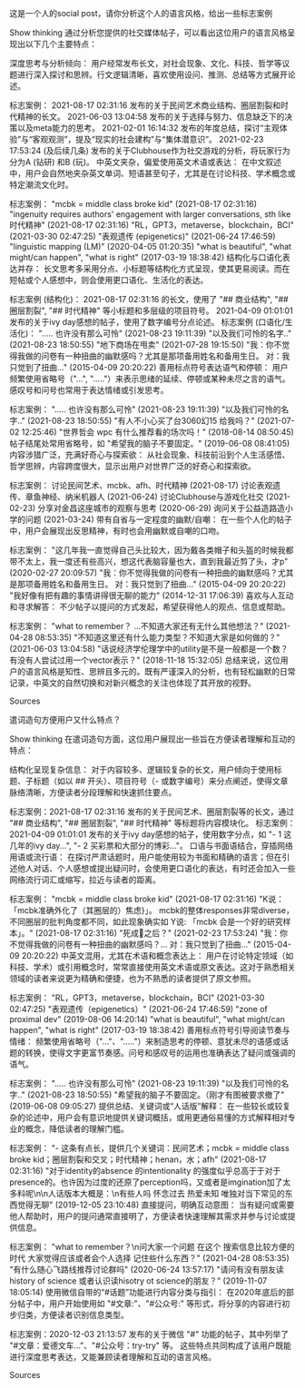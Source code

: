 这是一个人的social post，请你分析这个人的语言风格，给出一些标志案例



Show thinking
通过分析您提供的社交媒体帖子，可以看出这位用户的语言风格呈现出以下几个主要特点：

深度思考与分析倾向：
用户经常发布长文，对社会现象、文化、科技、哲学等议题进行深入探讨和思辨。行文逻辑清晰，喜欢使用设问、推测、总结等方式展开论述。

标志案例：
2021-08-17 02:31:16 发布的关于民间艺术商业结构、圈层割裂和时代精神的长文。
2021-06-03 13:04:58 发布的关于选择与努力、信息缺乏下的决策以及meta能力的思考。
2021-02-01 16:14:32 发布的年度总结，探讨“主观体验”与“客观观测”，提及“现实的社会建构”与“集体潜意识”。
2021-02-23 17:53:24 (及后续几条) 发布的关于Clubhouse作为社交游戏的分析，将玩家行为分为A (钻研) 和B (玩)。
中英文夹杂，偏爱使用英文术语或表达：
在中文叙述中，用户会自然地夹杂英文单词、短语甚至句子，尤其是在讨论科技、学术概念或特定潮流文化时。

标志案例：
"mcbk = middle class broke kid" (2021-08-17 02:31:16)
"ingenuity requires authors' engagement with larger conversations, sth like 时代精神" (2021-08-17 02:31:16)
"RL，GPT3，metaverse，blockchain，BCI" (2021-03-30 02:47:25)
"表观遗传 (epigenetics)" (2021-06-24 17:46:59)
"linguistic mapping (LM)" (2020-04-05 01:20:35)
"what is beautiful", "what might/can happen", "what is right" (2017-03-19 18:38:42)
结构化与口语化表达并存：
长文思考多采用分点、小标题等结构化方式呈现，使其更易阅读。而在短帖或个人感想中，则会使用更口语化、生活化的表达。

标志案例 (结构化)：
2021-08-17 02:31:16 的长文，使用了 "## 商业结构", "## 圈层割裂", "## 时代精神" 等小标题和多层级的项目符号。
2021-04-09 01:01:01 发布的关于ivy day感想的帖子，使用了数字编号分点论述。
标志案例 (口语化/生活化)：
"….. 也许没有那么可怜" (2021-08-23 19:11:39)
"以及我们可怜的名字.." (2021-08-23 18:50:55)
"地下商场在甩卖" (2021-07-28 19:15:50)
"我：你不觉得我做的问卷有一种扭曲的幽默感吗？尤其是那项备用姓名和备用生日。 对：我只觉到了扭曲…" (2015-04-09 20:20:22)
善用标点符号表达语气和停顿：
用户频繁使用省略号（"...", "….."）来表示思绪的延续、停顿或某种未尽之言的语气。感叹号和问号也常用于表达情绪或引发思考。

标志案例：
"….. 也许没有那么可怜" (2021-08-23 19:11:39)
"以及我们可怜的名字.." (2021-08-23 18:50:55)
"有人不小心买了台3060幻15 给我吗？" (2021-07-02 12:25:46)
"世界哲会 wpc 有什么推荐看的场次吗！" (2018-08-14 08:50:45)
帖子结尾处常用省略号，如 "希望我的脑子不要固定。" (2019-06-08 08:41:05)
内容涉猎广泛，充满好奇心与探索欲：
从社会现象、科技前沿到个人生活感悟、哲学思辨，内容跨度很大，显示出用户对世界广泛的好奇心和探索欲。

标志案例：
讨论民间艺术、mcbk、afh、时代精神 (2021-08-17)
讨论表观遗传、章鱼神经、纳米机器人 (2021-06-24)
讨论Clubhouse与游戏化社交 (2021-02-23)
分享对金昌这座城市的观察与思考 (2020-06-29)
询问关于公益造路造小学的问题 (2021-03-24)
带有自省与一定程度的幽默/自嘲：
在一些个人化的帖子中，用户会展现出反思精神，有时也会用幽默或自嘲的口吻。

标志案例：
"这几年我一直觉得自己头比较大，因为戴各类帽子和头盔的时候我都带不太上，我一度还有些高兴，想这代表脑容量也大，直到我最近剪了头，才p" (2020-02-27 20:09:57)
"我：你不觉得我做的问卷有一种扭曲的幽默感吗？尤其是那项备用姓名和备用生日。 对：我只觉到了扭曲…" (2015-04-09 20:20:22)
"我好像有把有趣的事情讲得很无聊的能力" (2014-12-31 17:06:39)
喜欢与人互动和寻求解答：
不少帖子以提问的方式发起，希望获得他人的观点、信息或帮助。

标志案例：
"what to remember？ ...不知道大家还有无什么其他想法？" (2021-04-28 08:53:35)
"不知道这里还有什么能力类型？不知道大家是如何做的？" (2021-06-03 13:04:58)
"话说经济学伦理学中的utility是不是一般都是一个数？有没有人尝试过用一个vector表示？" (2018-11-18 15:32:05)
总结来说，这位用户的语言风格是知性、思辨且多元的。既有严谨深入的分析，也有轻松幽默的日常记录，中英文的自然切换和对新兴概念的关注也体现了其开放的视野。


Sources




遣词造句方便用户又什么特点？



Show thinking
在遣词造句方面，这位用户展现出一些旨在方便读者理解和互动的特点：

结构化呈现复杂信息：
对于内容较多、逻辑较复杂的长文，用户倾向于使用标题、子标题（如以 ## 开头）、项目符号（- 或数字编号）来分点阐述，使得文章脉络清晰，方便读者分段理解和快速抓住要点。

标志案例：2021-08-17 02:31:16 发布的关于民间艺术、圈层割裂等的长文，通过 "## 商业结构", "## 圈层割裂", "## 时代精神" 等标题将内容模块化。
标志案例：2021-04-09 01:01:01 发布的关于ivy day感想的帖子，使用数字分点，如 "- 1 这几年的ivy day...", "- 2 买彩票和大部分的博彩..."。
口语与书面语结合，穿插网络用语或流行语：
在探讨严肃话题时，用户能使用较为书面和精确的语言；但在引述他人对话、个人感想或提出疑问时，会使用更口语化的表达，有时还会加入一些网络流行词汇或缩写，拉近与读者的距离。

标志案例：
"mcbk = middle class broke kid" (2021-08-17 02:31:16)
"K说：「mcbk准确外化了（其圈层的）焦虑}」。 mcbk的整体responses非常diverse，不同圈层的批判角度都不同，如此现象确实如 Y说: 「mcbk 会是一个好的研究样本」。" (2021-08-17 02:31:16)
"死成🐶之后？" (2021-02-23 17:53:24)
"我：你不觉得我做的问卷有一种扭曲的幽默感吗？... 对：我只觉到了扭曲…" (2015-04-09 20:20:22)
中英文混用，尤其在术语和概念表达上：
用户在讨论特定领域（如科技、学术）或引用概念时，常常直接使用英文术语或原文表达。这对于熟悉相关领域的读者来说更为精确和便捷，也为不熟悉的读者提供了原文参照。

标志案例：
"RL，GPT3，metaverse，blockchain，BCI" (2021-03-30 02:47:25)
"表观遗传（epigenetics）" (2021-06-24 17:46:59)
"zone of proximal dev" (2019-08-06 14:20:14)
"what is beautiful", "what might/can happen", "what is right" (2017-03-19 18:38:42)
善用标点符号引导阅读节奏与情绪：
频繁使用省略号（"..."、"….."）来制造思考的停顿、意犹未尽的语感或话题的转换，使得文字更富节奏感。问号和感叹号的运用也准确表达了疑问或强调的语气。

标志案例：
"….. 也许没有那么可怜" (2021-08-23 19:11:39)
"以及我们可怜的名字.." (2021-08-23 18:50:55)
"希望我的脑子不要固定。（刚才有图被要求撤了" (2019-06-08 09:05:27)
提供总结、关键词或“人话版”解释：
在一些较长或较复杂的论述中，用户会有意识地提供关键词概括，或用更通俗易懂的方式解释相对专业的概念，降低读者的理解门槛。

标志案例：
"- 这条有点长，提供几个关键词：民间艺术；mcbk = middle class broke kid；圈层割裂和交叉；时代精神；henan，水；afh" (2021-08-17 02:31:16)
"对于identity的absence 的intentionality 的强度似乎总高于于对于presence的。也许因为过度的还原了perception吗，又或者是imgination加了太多料呢\n\n人话版本大概是：\n有些人吗 怀念过去 热爱未知 唯独对当下常见的东西觉得无聊" (2019-12-05 23:10:48)
直接提问，明确互动意图：
当有疑问或需要他人帮助时，用户的提问通常直接明了，方便读者快速理解其需求并参与讨论或提供信息。

标志案例：
"what to remember？\n问大家一个问题 在这个 搜索信息比较方便的时代 大家觉得应该或者会个人选择 记住些什么东西？" (2021-04-28 08:53:35)
"有什么随心飞路线推荐讨论群吗" (2020-06-24 13:57:17)
"请问有没有朋友读history of science 或者认识读hisotry ot science的朋友？" (2019-11-07 18:05:14)
使用微信自带的“#话题”功能进行内容分类与指引：
在2020年底后的部分帖子中，用户开始使用如 "#文章:"、"#公众号:" 等形式，将分享的内容进行初步归类，方便读者识别信息类型。

标志案例：2020-12-03 21:13:57 发布的关于微信 "#" 功能的帖子，其中列举了 "#文章：爱德文车..."、"#公众号：try-try" 等。
这些特点共同构成了该用户既能进行深度思考表达，又能兼顾读者理解和互动的语言风格。


Sources





